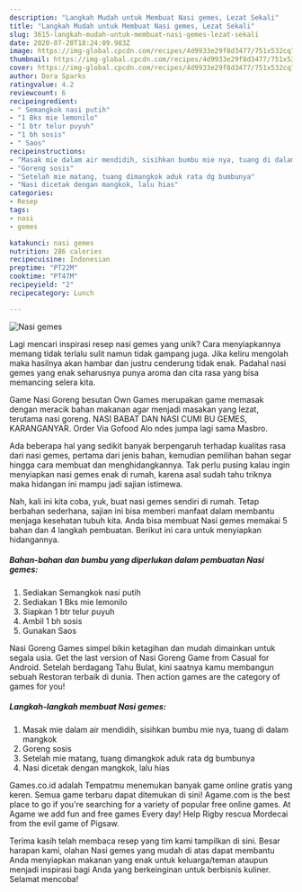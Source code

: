 ```yaml
---
description: "Langkah Mudah untuk Membuat Nasi gemes, Lezat Sekali"
title: "Langkah Mudah untuk Membuat Nasi gemes, Lezat Sekali"
slug: 3615-langkah-mudah-untuk-membuat-nasi-gemes-lezat-sekali
date: 2020-07-20T18:24:09.983Z
image: https://img-global.cpcdn.com/recipes/4d9933e29f8d3477/751x532cq70/nasi-gemes-foto-resep-utama.jpg
thumbnail: https://img-global.cpcdn.com/recipes/4d9933e29f8d3477/751x532cq70/nasi-gemes-foto-resep-utama.jpg
cover: https://img-global.cpcdn.com/recipes/4d9933e29f8d3477/751x532cq70/nasi-gemes-foto-resep-utama.jpg
author: Dora Sparks
ratingvalue: 4.2
reviewcount: 6
recipeingredient:
- " Semangkok nasi putih"
- "1 Bks mie lemonilo"
- "1 btr telur puyuh"
- "1 bh sosis"
- " Saos"
recipeinstructions:
- "Masak mie dalam air mendidih, sisihkan bumbu mie nya, tuang di dalam mangkok"
- "Goreng sosis"
- "Setelah mie matang, tuang dimangkok aduk rata dg bumbunya"
- "Nasi dicetak dengan mangkok, lalu hias"
categories:
- Resep
tags:
- nasi
- gemes

katakunci: nasi gemes 
nutrition: 286 calories
recipecuisine: Indonesian
preptime: "PT22M"
cooktime: "PT47M"
recipeyield: "2"
recipecategory: Lunch

---
```



![Nasi gemes](https://img-global.cpcdn.com/recipes/4d9933e29f8d3477/751x532cq70/nasi-gemes-foto-resep-utama.jpg)

Lagi mencari inspirasi resep nasi gemes yang unik? Cara menyiapkannya memang tidak terlalu sulit namun tidak gampang juga. Jika keliru mengolah maka hasilnya akan hambar dan justru cenderung tidak enak. Padahal nasi gemes yang enak seharusnya punya aroma dan cita rasa yang bisa memancing selera kita.

Game Nasi Goreng besutan Own Games merupakan game memasak dengan meracik bahan makanan agar menjadi masakan yang lezat, terutama nasi goreng. NASI BABAT DAN NASI CUMI BU GEMES, KARANGANYAR. Order Via Gofood Alo ndes jumpa lagi sama Masbro.

Ada beberapa hal yang sedikit banyak berpengaruh terhadap kualitas rasa dari nasi gemes, pertama dari jenis bahan, kemudian pemilihan bahan segar hingga cara membuat dan menghidangkannya. Tak perlu pusing kalau ingin menyiapkan nasi gemes enak di rumah, karena asal sudah tahu triknya maka hidangan ini mampu jadi sajian istimewa.


Nah, kali ini kita coba, yuk, buat nasi gemes sendiri di rumah. Tetap berbahan sederhana, sajian ini bisa memberi manfaat dalam membantu menjaga kesehatan tubuh kita. Anda bisa membuat Nasi gemes memakai 5 bahan dan 4 langkah pembuatan. Berikut ini cara untuk menyiapkan hidangannya.

<!--inarticleads1-->

##### Bahan-bahan dan bumbu yang diperlukan dalam pembuatan Nasi gemes:

1. Sediakan  Semangkok nasi putih
1. Sediakan 1 Bks mie lemonilo
1. Siapkan 1 btr telur puyuh
1. Ambil 1 bh sosis
1. Gunakan  Saos


Nasi Goreng Games simpel bikin ketagihan dan mudah dimainkan untuk segala usia. Get the last version of Nasi Goreng Game from Casual for Android. Setelah berdagang Tahu Bulat, kini saatnya kamu membangun sebuah Restoran terbaik di dunia. Then action games are the category of games for you! 

<!--inarticleads2-->

##### Langkah-langkah membuat Nasi gemes:

1. Masak mie dalam air mendidih, sisihkan bumbu mie nya, tuang di dalam mangkok
1. Goreng sosis
1. Setelah mie matang, tuang dimangkok aduk rata dg bumbunya
1. Nasi dicetak dengan mangkok, lalu hias


Games.co.id adalah Tempatmu menemukan banyak game online gratis yang keren. Semua game terbaru dapat ditemukan di sini! Agame.com is the best place to go if you&#39;re searching for a variety of popular free online games. At Agame we add fun and free games Every day! Help Rigby rescua Mordecai from the evil game of Pigsaw. 

Terima kasih telah membaca resep yang tim kami tampilkan di sini. Besar harapan kami, olahan Nasi gemes yang mudah di atas dapat membantu Anda menyiapkan makanan yang enak untuk keluarga/teman ataupun menjadi inspirasi bagi Anda yang berkeinginan untuk berbisnis kuliner. Selamat mencoba!
